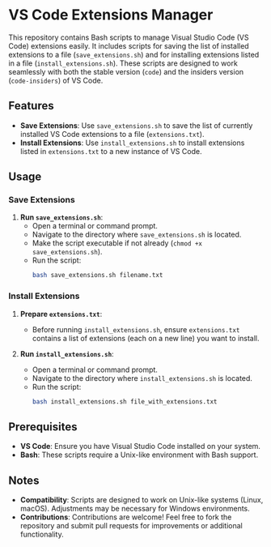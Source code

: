 # VS Code Extensions Manager

This repository contains Bash scripts to manage Visual Studio Code (VS Code) extensions easily. It includes scripts for saving the list of installed extensions to a file (`save_extensions.sh`) and for installing extensions listed in a file (`install_extensions.sh`). These scripts are designed to work seamlessly with both the stable version (`code`) and the insiders version (`code-insiders`) of VS Code.

## Features

- **Save Extensions**: Use `save_extensions.sh` to save the list of currently installed VS Code extensions to a file (`extensions.txt`).
- **Install Extensions**: Use `install_extensions.sh` to install extensions listed in `extensions.txt` to a new instance of VS Code.

## Usage

### Save Extensions

1. **Run `save_extensions.sh`**:
   - Open a terminal or command prompt.
   - Navigate to the directory where `save_extensions.sh` is located.
   - Make the script executable if not already (`chmod +x save_extensions.sh`).
   - Run the script:
     ```bash
     bash save_extensions.sh filename.txt
     ```

### Install Extensions

1. **Prepare `extensions.txt`**:

   - Before running `install_extensions.sh`, ensure `extensions.txt` contains a list of extensions (each on a new line) you want to install.

2. **Run `install_extensions.sh`**:
   - Open a terminal or command prompt.
   - Navigate to the directory where `install_extensions.sh` is located.
   - Run the script:
     ```bash
     bash install_extensions.sh file_with_extensions.txt
     ```

## Prerequisites

- **VS Code**: Ensure you have Visual Studio Code installed on your system.
- **Bash**: These scripts require a Unix-like environment with Bash support.

## Notes

- **Compatibility**: Scripts are designed to work on Unix-like systems (Linux, macOS). Adjustments may be necessary for Windows environments.
- **Contributions**: Contributions are welcome! Feel free to fork the repository and submit pull requests for improvements or additional functionality.
